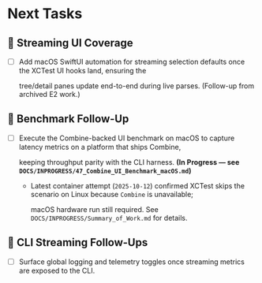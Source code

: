 # Next Tasks

## 🧪 Streaming UI Coverage

- [ ] Add macOS SwiftUI automation for streaming selection defaults once the XCTest UI hooks land, ensuring the

  tree/detail panes update end-to-end during live parses. (Follow-up from archived E2 work.)

## 🔬 Benchmark Follow-Up

- [ ] Execute the Combine-backed UI benchmark on macOS to capture latency metrics on a platform that ships Combine,

  keeping throughput parity with the CLI harness. **(In Progress — see `DOCS/INPROGRESS/47_Combine_UI_Benchmark_macOS.md`)**

  - Latest container attempt (`2025-10-12`) confirmed XCTest skips the scenario on Linux because `Combine` is unavailable;

    macOS hardware run still required. See `DOCS/INPROGRESS/Summary_of_Work.md` for details.

## 🔭 CLI Streaming Follow-Ups

- [ ] Surface global logging and telemetry toggles once streaming metrics are exposed to the CLI.
